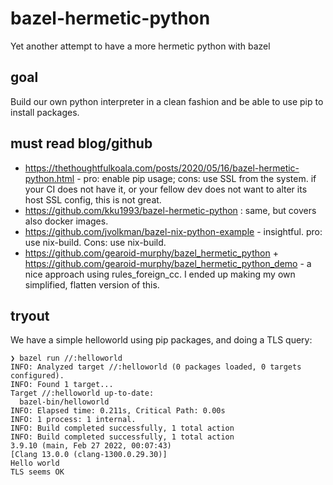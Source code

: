 # bazel-hermetic-python
Yet another attempt to have a more hermetic python with bazel

## goal

Build our own python interpreter in a clean fashion and be able to use pip to install packages.
## must read blog/github

* https://thethoughtfulkoala.com/posts/2020/05/16/bazel-hermetic-python.html - pro: enable pip usage; cons: use SSL from the system. if your CI does not have it, or your fellow dev does not want to alter its host SSL config, this is not great.
* https://github.com/kku1993/bazel-hermetic-python : same, but covers also docker images.
* https://github.com/jvolkman/bazel-nix-python-example - insightful. pro: use nix-build. Cons: use nix-build. 
* https://github.com/gearoid-murphy/bazel_hermetic_python + https://github.com/gearoid-murphy/bazel_hermetic_python_demo - a nice approach using rules_foreign_cc. I ended up making my own simplified, flatten version of this. 

## tryout

We have a simple helloworld using pip packages, and doing a TLS query:
```
❯ bazel run //:helloworld
INFO: Analyzed target //:helloworld (0 packages loaded, 0 targets configured).
INFO: Found 1 target...
Target //:helloworld up-to-date:
  bazel-bin/helloworld
INFO: Elapsed time: 0.211s, Critical Path: 0.00s
INFO: 1 process: 1 internal.
INFO: Build completed successfully, 1 total action
INFO: Build completed successfully, 1 total action
3.9.10 (main, Feb 27 2022, 00:07:43) 
[Clang 13.0.0 (clang-1300.0.29.30)]
Hello world
TLS seems OK
```

